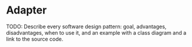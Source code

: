 # Adapter

TODO: Describe every software design pattern: goal, advantages, disadvantages, when to use it, and an example with a class diagram and a link to the source code.
